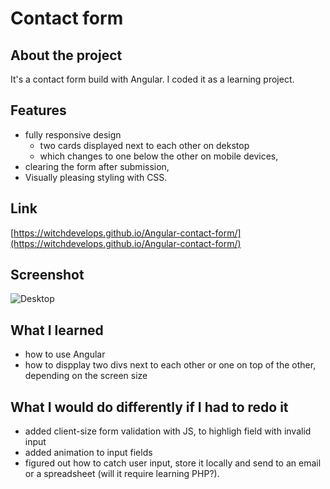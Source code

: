 # Contact form
## About the project
It's a contact form build with Angular. I coded it as a learning project. 

## Features
* fully responsive design
  * two cards displayed next to each other on dekstop
  * which changes to one below the other on mobile devices, 
* clearing the form after submission,
* Visually pleasing styling with CSS.

## Link
[https://witchdevelops.github.io/Angular-contact-form/](https://witchdevelops.github.io/Angular-contact-form/)

## Screenshot
![Desktop]()

## What I learned
* how to use Angular
* how to dispplay two divs next to each other or one on top of the other, depending on the screen size

## What I would do differently if I had to redo it
* added client-size form validation with JS, to highligh field with invalid input
* added animation to input fields
* figured out how to catch user input, store it locally and send to an email or a spreadsheet (will it require learning PHP?).
